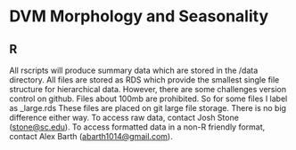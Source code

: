 # DVM Morphology and Seasonality

## R

All rscripts will produce summary data which are stored in the /data directory.
All files are stored as RDS which provide the smallest single file structure for hierarchical data. However, there are some challenges version control on github. Files about 100mb are prohibited. So for some files I label as _large.rds
These files are placed on git large file storage. There is no big difference either way. To access raw data, contact Josh Stone (stone@sc.edu). To access formatted data in a non-R friendly format, contact Alex Barth (abarth1014@gmail.com).
